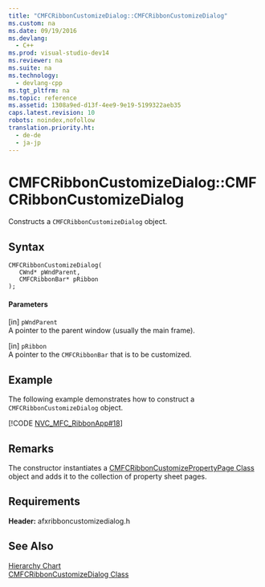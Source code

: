 ```yaml
---
title: "CMFCRibbonCustomizeDialog::CMFCRibbonCustomizeDialog"
ms.custom: na
ms.date: 09/19/2016
ms.devlang: 
  - C++
ms.prod: visual-studio-dev14
ms.reviewer: na
ms.suite: na
ms.technology: 
  - devlang-cpp
ms.tgt_pltfrm: na
ms.topic: reference
ms.assetid: 1308a9ed-d13f-4ee9-9e19-5199322aeb35
caps.latest.revision: 10
robots: noindex,nofollow
translation.priority.ht: 
  - de-de
  - ja-jp
---
```

# CMFCRibbonCustomizeDialog::CMFCRibbonCustomizeDialog
Constructs a `CMFCRibbonCustomizeDialog` object.  
  
## Syntax  
  
```  
CMFCRibbonCustomizeDialog(  
   CWnd* pWndParent,  
   CMFCRibbonBar* pRibbon  
);  
```  
  
#### Parameters  
 [in] `pWndParent`  
 A pointer to the parent window (usually the main frame).  
  
 [in] `pRibbon`  
 A pointer to the `CMFCRibbonBar` that is to be customized.  
  
## Example  
 The following example demonstrates how to construct a `CMFCRibbonCustomizeDialog` object.  
  
 [!CODE [NVC_MFC_RibbonApp#18](../CodeSnippet/VS_Snippets_Misc/NVC_MFC_RibbonApp#18)]  
  
## Remarks  
 The constructor instantiates a [CMFCRibbonCustomizePropertyPage Class](../vs140/CMFCRibbonCustomizePropertyPage-Class.md) object and adds it to the collection of property sheet pages.  
  
## Requirements  
 **Header:** afxribboncustomizedialog.h  
  
## See Also  
 [Hierarchy Chart](../vs140/Hierarchy-Chart.md)   
 [CMFCRibbonCustomizeDialog Class](../vs140/CMFCRibbonCustomizeDialog-Class.md)